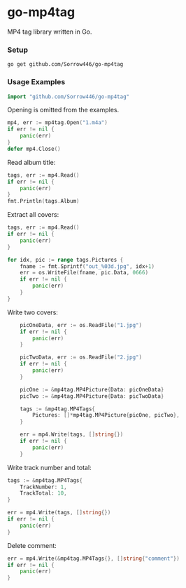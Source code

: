 # go-mp4tag
MP4 tag library written in Go.

### Setup
```
go get github.com/Sorrow446/go-mp4tag
```

### Usage Examples
```go
import "github.com/Sorrow446/go-mp4tag"
```
Opening is omitted from the examples.
```go
mp4, err := mp4tag.Open("1.m4a")
if err != nil {
	panic(err)
}
defer mp4.Close()
```

Read album title:
```go
tags, err := mp4.Read()
if err != nil {
	panic(err)
}
fmt.Println(tags.Album)
```

Extract all covers:
```go
tags, err := mp4.Read()
if err != nil {
	panic(err)
}

for idx, pic := range tags.Pictures {
	fname := fmt.Sprintf("out_%03d.jpg", idx+1)
	err = os.WriteFile(fname, pic.Data, 0666)
	if err != nil {
		panic(err)
	}
}
```

Write two covers:
```go
	picOneData, err := os.ReadFile("1.jpg")
	if err != nil {
		panic(err)
	}

	picTwoData, err := os.ReadFile("2.jpg")
	if err != nil {
		panic(err)
	}

	picOne := &mp4tag.MP4Picture{Data: picOneData}
	picTwo := &mp4tag.MP4Picture{Data: picTwoData}

	tags := &mp4tag.MP4Tags{
		Pictures: []*mp4tag.MP4Picture{picOne, picTwo},
	}

	err = mp4.Write(tags, []string{})
	if err != nil {
		panic(err)
	}
```


Write track number and total:
```go
tags := &mp4tag.MP4Tags{
	TrackNumber: 1,
	TrackTotal: 10,
}

err = mp4.Write(tags, []string{})
if err != nil {
	panic(err)
}
```

Delete comment:
```go
err = mp4.Write(&mp4tag.MP4Tags{}, []string{"comment"})
if err != nil {
	panic(err)
}
```
